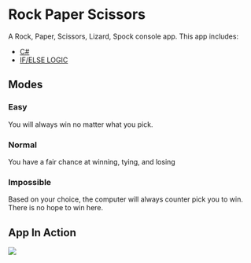 # Rock Paper Scissors

A Rock, Paper, Scissors, Lizard, Spock console app.  This app includes:

- [C#](https://docs.microsoft.com/en-us/dotnet/csharp/)
- [IF/ELSE LOGIC](https://docs.microsoft.com/en-us/dotnet/csharp/language-reference/keywords/if-else)

## Modes
### Easy
You will always win no matter what you pick.

### Normal
You have a fair chance at winning, tying, and losing

### Impossible
Based on your choice, the computer will always counter pick you to win. There is no hope to win here.

## App In Action
![](http://g.recordit.co/XQGzfiI7Vu.gif)
